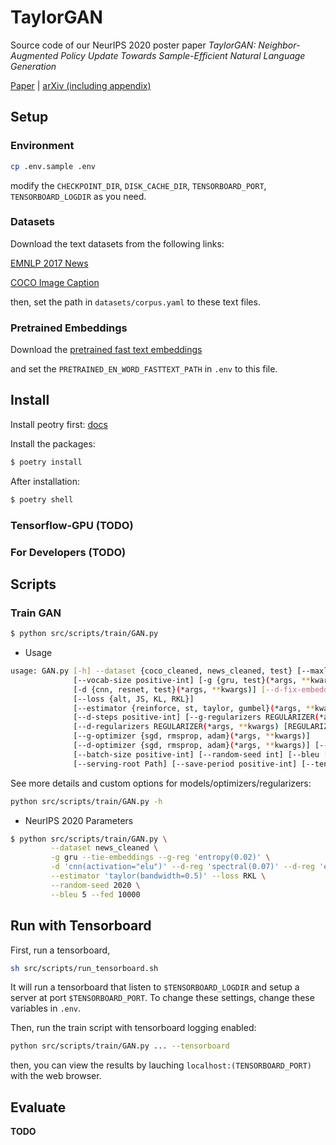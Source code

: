 # TaylorGAN

Source code of our NeurIPS 2020 poster paper *TaylorGAN: Neighbor-Augmented Policy Update Towards Sample-Efficient Natural Language Generation*

[Paper](https://neurips.cc/virtual/2020/public/poster_e1fc9c082df6cfff8cbcfff2b5a722ef.html) | [arXiv (including appendix)](https://arxiv.org/abs/2011.13527)

## Setup

### Environment

```bash
cp .env.sample .env
```

modify the `CHECKPOINT_DIR`, `DISK_CACHE_DIR`, `TENSORBOARD_PORT`, `TENSORBOARD_LOGDIR` as you need.

### Datasets

Download the text datasets from the following links:

[EMNLP 2017 News](https://github.com/pclucas14/GansFallingShort/tree/master/real_data_experiments/data/news)

[COCO Image Caption](https://github.com/pclucas14/GansFallingShort/tree/master/real_data_experiments/data/coco)

then, set the path in `datasets/corpus.yaml` to these text files.

### Pretrained Embeddings

Download the [pretrained fast text embeddings](https://drive.google.com/file/d/1w4AXIWYAukPbs7CQrH7_gxxpToSaecp1/view?usp=sharing)

and set the `PRETRAINED_EN_WORD_FASTTEXT_PATH` in `.env` to this file.

## Install

Install peotry first: [docs](https://python-poetry.org/docs/)

Install the packages:

```bash
$ poetry install
```

After installation:

```bash
$ poetry shell
```

### Tensorflow-GPU (**TODO**)

### For Developers (**TODO**)

## Scripts

### Train GAN

```bash
$ python src/scripts/train/GAN.py
```

- Usage

```bash
usage: GAN.py [-h] --dataset {coco_cleaned, news_cleaned, test} [--maxlen positive-int]
              [--vocab-size positive-int] [-g {gru, test}(*args, **kwargs)] [--tie-embeddings] [--g-fix-embeddings]
              [-d {cnn, resnet, test}(*args, **kwargs)] [--d-fix-embeddings]
              [--loss {alt, JS, KL, RKL}]
              [--estimator {reinforce, st, taylor, gumbel}(*args, **kwargs)]
              [--d-steps positive-int] [--g-regularizers REGULARIZER(*args, **kwargs) [REGULARIZER(*args, **kwargs) ...]]
              [--d-regularizers REGULARIZER(*args, **kwargs) [REGULARIZER(*args, **kwargs) ...]]
              [--g-optimizer {sgd, rmsprop, adam}(*args, **kwargs)]
              [--d-optimizer {sgd, rmsprop, adam}(*args, **kwargs)] [--epochs positive-int]
              [--batch-size positive-int] [--random-seed int] [--bleu [int∈[1, 5]]] [--fed [positive-int]] [--checkpoint-root Path]
              [--serving-root Path] [--save-period positive-int] [--tensorboard [Path]] [--tags TAG [TAG ...]] [--profile [Path]]

```

See more details and custom options for models/optimizers/regularizers:

```bash
python src/scripts/train/GAN.py -h
```

- NeurIPS 2020 Parameters

```bash
$ python src/scripts/train/GAN.py \
         --dataset news_cleaned \
         -g gru --tie-embeddings --g-reg 'entropy(0.02)' \
         -d 'cnn(activation="elu")' --d-reg 'spectral(0.07)' --d-reg 'embedding(0.2, max_norm=1)' \
         --estimator 'taylor(bandwidth=0.5)' --loss RKL \
         --random-seed 2020 \
         --bleu 5 --fed 10000
```

## Run with Tensorboard

First, run a tensorboard,

```sh
sh src/scripts/run_tensorboard.sh
```

It will run a tensorboard that listen to `$TENSORBOARD_LOGDIR` and setup a server at port `$TENSORBOARD_PORT`. To change these settings, change these variables in `.env`.

Then, run the train script with tensorboard logging enabled:

```bash
python src/scripts/train/GAN.py ... --tensorboard
```

then, you can view the results by lauching `localhost:(TENSORBOARD_PORT)` with the web browser.

## Evaluate

**TODO**
